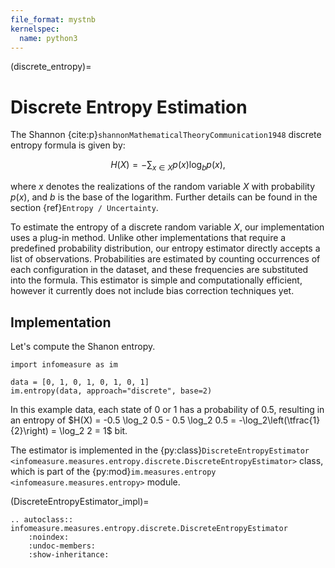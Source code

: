 ```yaml
---
file_format: mystnb
kernelspec:
  name: python3
---
```


(discrete_entropy)=
# Discrete Entropy Estimation
The Shannon {cite:p}`shannonMathematicalTheoryCommunication1948` discrete entropy formula is given by:

$$
H(X) = -\sum_{x \in X} p(x) \log_b p(x),
$$

where $x$ denotes the realizations of the random variable $X$ with probability $p(x)$, and $b$ is the base of the logarithm. Further details can be found in the section {ref}`Entropy / Uncertainty`.

To estimate the entropy of a discrete random variable $X$, our implementation uses a plug-in method. Unlike other implementations that require a predefined probability distribution, our entropy estimator directly accepts a list of observations. 
Probabilities are estimated by counting occurrences of each configuration in the dataset, and these frequencies are substituted into the formula.
This estimator is simple and computationally efficient, however it currently does not include bias correction techniques yet. 

## Implementation
Let's compute the Shanon entropy.
```{code-cell}
import infomeasure as im

data = [0, 1, 0, 1, 0, 1, 0, 1]
im.entropy(data, approach="discrete", base=2)
```

In this example data, each state of $0$ or $1$ has a probability of $0.5$, resulting in an entropy of
$H(X) = -0.5 \log_2 0.5 - 0.5 \log_2 0.5 = -\log_2\left(\tfrac{1}{2}\right) = \log_2 2 = 1$ bit.


The estimator is implemented in the {py:class}`DiscreteEntropyEstimator <infomeasure.measures.entropy.discrete.DiscreteEntropyEstimator>` class,
which is part of the {py:mod}`im.measures.entropy <infomeasure.measures.entropy>` module.


(DiscreteEntropyEstimator_impl)=
```{eval-rst}
.. autoclass:: infomeasure.measures.entropy.discrete.DiscreteEntropyEstimator
    :noindex:
    :undoc-members:
    :show-inheritance:
```
